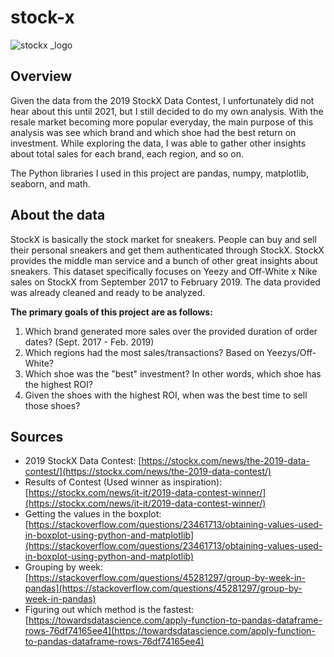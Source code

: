 # stock-x
![stockx _logo](https://user-images.githubusercontent.com/69729732/112956327-32e22200-90f5-11eb-8e76-423b78541436.png)


## Overview
Given the data from the 2019 StockX Data Contest, I unfortunately did not hear about this until 2021, but I still decided to do my own analysis. With the resale market becoming more popular everyday, the main purpose of this analysis was see which brand and which shoe had the best return on investment. While exploring the data, I was able to gather other insights about total sales for each brand, each region, and so on. 

The Python libraries I used in this project are pandas, numpy, matplotlib, seaborn, and math. 


## About the data
StockX is basically the stock market for sneakers. People can buy and sell their personal sneakers and get them authenticated through StockX. StockX provides the middle man service and a bunch of other great insights about sneakers. This dataset specifically focuses on Yeezy and Off-White x Nike sales on StockX from September 2017 to February 2019. The data provided was already cleaned and ready to be analyzed. 

**The primary goals of this project are as follows:**

1. Which brand generated more sales over the provided duration of order dates? (Sept. 2017 - Feb. 2019)
2. Which regions had the most sales/transactions? Based on Yeezys/Off-White?
3. Which shoe was the "best" investment? In other words, which shoe has the highest ROI?
4. Given the shoes with the highest ROI, when was the best time to sell those shoes?


## Sources
- 2019 StockX Data Contest: [https://stockx.com/news/the-2019-data-contest/](https://stockx.com/news/the-2019-data-contest/)
- Results of Contest (Used winner as inspiration): [https://stockx.com/news/it-it/2019-data-contest-winner/](https://stockx.com/news/it-it/2019-data-contest-winner/)
- Getting the values in the boxplot: [https://stackoverflow.com/questions/23461713/obtaining-values-used-in-boxplot-using-python-and-matplotlib](https://stackoverflow.com/questions/23461713/obtaining-values-used-in-boxplot-using-python-and-matplotlib)
- Grouping by week: [https://stackoverflow.com/questions/45281297/group-by-week-in-pandas](https://stackoverflow.com/questions/45281297/group-by-week-in-pandas)
- Figuring out which method is the fastest: [https://towardsdatascience.com/apply-function-to-pandas-dataframe-rows-76df74165ee4](https://towardsdatascience.com/apply-function-to-pandas-dataframe-rows-76df74165ee4)
